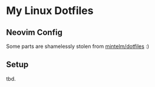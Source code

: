 # My Linux Dotfiles

## Neovim Config

Some parts are shamelessly stolen from [mintelm/dotfiles](https://github.com/mintelm/dotfiles) :)

## Setup

tbd.
